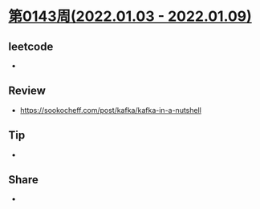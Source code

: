 # [第0143周(2022.01.03 - 2022.01.09)](https://github.com/vjudge/ARTS/blob/master/2022/第0143周.md)

## leetcode
* 


## Review
* https://sookocheff.com/post/kafka/kafka-in-a-nutshell


## Tip
*


## Share
*
